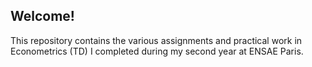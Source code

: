 ## Welcome!

This repository contains the various assignments and practical work in Econometrics (TD) I completed during my second year at ENSAE Paris.
